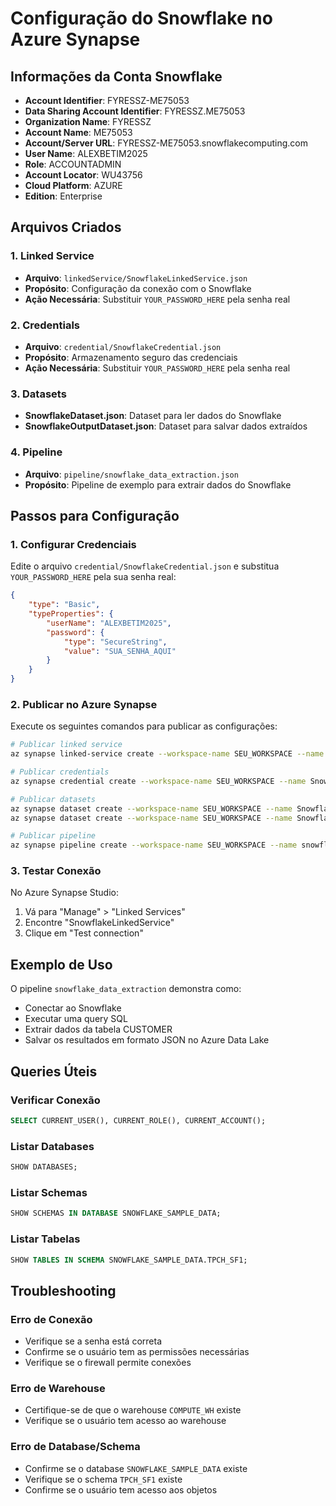 # Configuração do Snowflake no Azure Synapse

## Informações da Conta Snowflake

- **Account Identifier**: FYRESSZ-ME75053
- **Data Sharing Account Identifier**: FYRESSZ.ME75053
- **Organization Name**: FYRESSZ
- **Account Name**: ME75053
- **Account/Server URL**: FYRESSZ-ME75053.snowflakecomputing.com
- **User Name**: ALEXBETIM2025
- **Role**: ACCOUNTADMIN
- **Account Locator**: WU43756
- **Cloud Platform**: AZURE
- **Edition**: Enterprise

## Arquivos Criados

### 1. Linked Service
- **Arquivo**: `linkedService/SnowflakeLinkedService.json`
- **Propósito**: Configuração da conexão com o Snowflake
- **Ação Necessária**: Substituir `YOUR_PASSWORD_HERE` pela senha real

### 2. Credentials
- **Arquivo**: `credential/SnowflakeCredential.json`
- **Propósito**: Armazenamento seguro das credenciais
- **Ação Necessária**: Substituir `YOUR_PASSWORD_HERE` pela senha real

### 3. Datasets
- **SnowflakeDataset.json**: Dataset para ler dados do Snowflake
- **SnowflakeOutputDataset.json**: Dataset para salvar dados extraídos

### 4. Pipeline
- **Arquivo**: `pipeline/snowflake_data_extraction.json`
- **Propósito**: Pipeline de exemplo para extrair dados do Snowflake

## Passos para Configuração

### 1. Configurar Credenciais
Edite o arquivo `credential/SnowflakeCredential.json` e substitua `YOUR_PASSWORD_HERE` pela sua senha real:

```json
{
    "type": "Basic",
    "typeProperties": {
        "userName": "ALEXBETIM2025",
        "password": {
            "type": "SecureString",
            "value": "SUA_SENHA_AQUI"
        }
    }
}
```

### 2. Publicar no Azure Synapse
Execute os seguintes comandos para publicar as configurações:

```bash
# Publicar linked service
az synapse linked-service create --workspace-name SEU_WORKSPACE --name SnowflakeLinkedService --file @linkedService/SnowflakeLinkedService.json

# Publicar credentials
az synapse credential create --workspace-name SEU_WORKSPACE --name SnowflakeCredential --file @credential/SnowflakeCredential.json

# Publicar datasets
az synapse dataset create --workspace-name SEU_WORKSPACE --name SnowflakeDataset --file @dataset/SnowflakeDataset.json
az synapse dataset create --workspace-name SEU_WORKSPACE --name SnowflakeOutputDataset --file @dataset/SnowflakeOutputDataset.json

# Publicar pipeline
az synapse pipeline create --workspace-name SEU_WORKSPACE --name snowflake_data_extraction --file @pipeline/snowflake_data_extraction.json
```

### 3. Testar Conexão
No Azure Synapse Studio:
1. Vá para "Manage" > "Linked Services"
2. Encontre "SnowflakeLinkedService"
3. Clique em "Test connection"

## Exemplo de Uso

O pipeline `snowflake_data_extraction` demonstra como:
- Conectar ao Snowflake
- Executar uma query SQL
- Extrair dados da tabela CUSTOMER
- Salvar os resultados em formato JSON no Azure Data Lake

## Queries Úteis

### Verificar Conexão
```sql
SELECT CURRENT_USER(), CURRENT_ROLE(), CURRENT_ACCOUNT();
```

### Listar Databases
```sql
SHOW DATABASES;
```

### Listar Schemas
```sql
SHOW SCHEMAS IN DATABASE SNOWFLAKE_SAMPLE_DATA;
```

### Listar Tabelas
```sql
SHOW TABLES IN SCHEMA SNOWFLAKE_SAMPLE_DATA.TPCH_SF1;
```

## Troubleshooting

### Erro de Conexão
- Verifique se a senha está correta
- Confirme se o usuário tem as permissões necessárias
- Verifique se o firewall permite conexões

### Erro de Warehouse
- Certifique-se de que o warehouse `COMPUTE_WH` existe
- Verifique se o usuário tem acesso ao warehouse

### Erro de Database/Schema
- Confirme se o database `SNOWFLAKE_SAMPLE_DATA` existe
- Verifique se o schema `TPCH_SF1` existe
- Confirme se o usuário tem acesso aos objetos 